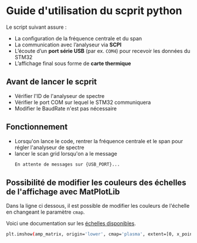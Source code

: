 # Guide d'utilisation du scprit python

Le script suivant assure :

- La configuration de la fréquence centrale et du span
- La communication avec l’analyseur via **SCPI**
- L’écoute d’un **port série USB** (par ex. `COM4`) pour recevoir les données du STM32
- L’affichage final sous forme de **carte thermique**

## Avant de lancer le scprit

- Vérifier l'ID de l'analyseur de spectre
- Vérifier le port COM sur lequel le STM32 communiquera
- Modifier le BaudRate n'est pas nécessaire

## Fonctionnement

- Lorsqu'on lance le code, rentrer la fréquence centrale et le span pour régler l'analyseur de spectre
- lancer le scan grid lorsqu'on a le message
    ```bash
    En attente de messages sur {USB_PORT}...
    ```
## Possibilité de modifier les couleurs des échelles de l'affichage avec MatPlotLib

Dans la ligne ci dessous, il est possible de modifier les couleurs de l'échelle en changeant le paramètre `cmap`.
    
Voici une documentation sur les [échelles disponibles](https://matplotlib.org/stable/users/explain/colors/colormaps.html).
```bash
plt.imshow(amp_matrix, origin='lower', cmap='plasma', extent=[0, x_points, 0, y_points])
```


